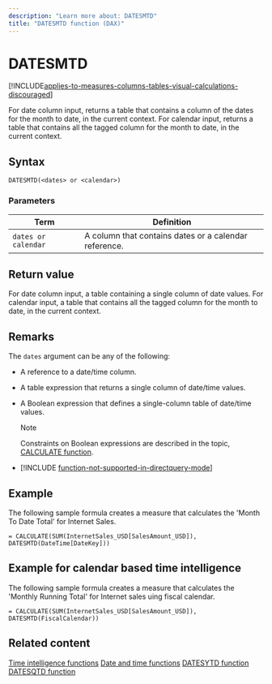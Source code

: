 ```yaml
---
description: "Learn more about: DATESMTD"
title: "DATESMTD function (DAX)"
---
```

# DATESMTD

[!INCLUDE[applies-to-measures-columns-tables-visual-calculations-discouraged](includes/applies-to-measures-columns-tables-visual-calculations-discouraged.md)]

For date column input, returns a table that contains a column of the dates for the month to date, in the current context.
For calendar input, returns a table that contains all the tagged column for the month to date, in the current context.

## Syntax

```dax
DATESMTD(<dates> or <calendar>)
```

### Parameters

|Term|Definition|
|--------|--------------|
|`dates or calendar`|A column that contains dates or a calendar reference.|

## Return value

For date column input, a table containing a single column of date values.
For calendar input, a table that contains all the tagged column for the month to date, in the current context.

## Remarks

The `dates` argument can be any of the following:

- A reference to a date/time column.

- A table expression that returns a single column of date/time values.

- A Boolean expression that defines a single-column table of date/time values.

    > [!NOTE]
    > Constraints on Boolean expressions are described in the topic, [CALCULATE function](calculate-function-dax.md).

- [!INCLUDE [function-not-supported-in-directquery-mode](includes/function-not-supported-in-directquery-mode.md)]

## Example

The following sample formula creates a measure that calculates the 'Month To Date Total' for Internet Sales.

```dax
= CALCULATE(SUM(InternetSales_USD[SalesAmount_USD]), DATESMTD(DateTime[DateKey]))
```

## Example for calendar based time intelligence

The following sample formula creates a measure that calculates the 'Monthly Running Total' for Internet sales uing fiscal calendar.

```dax
= CALCULATE(SUM(InternetSales_USD[SalesAmount_USD]), DATESMTD(FiscalCalendar))
```

## Related content

[Time intelligence functions](time-intelligence-functions-dax.md)
[Date and time functions](date-and-time-functions-dax.md)
[DATESYTD function](datesytd-function-dax.md)
[DATESQTD function](datesqtd-function-dax.md)
